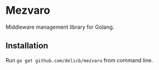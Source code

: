 # Mezvaro
Middleware management library for Golang.

## Installation
Run `go get github.com/delicb/mezvaro` from command line.
